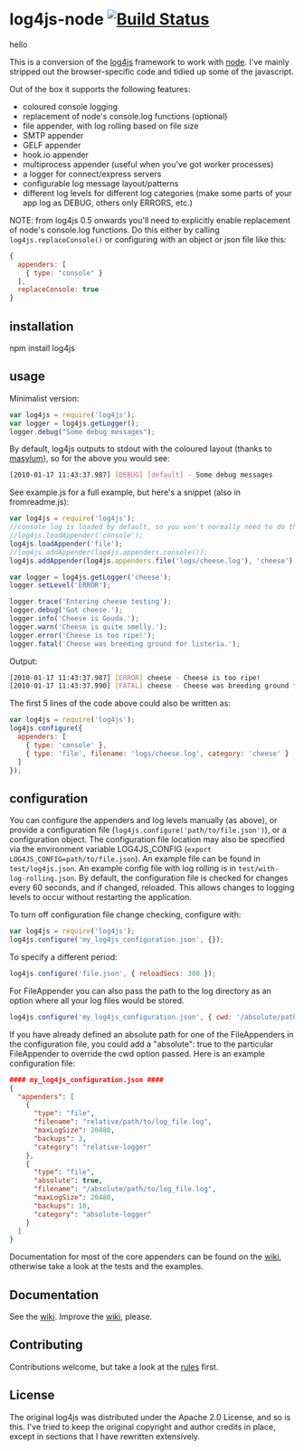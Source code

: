 # log4js-node [![Build Status](https://secure.travis-ci.org/nomiddlename/log4js-node.png?branch=master)](http://travis-ci.org/nomiddlename/log4js-node)
hello

This is a conversion of the [log4js](http://log4js.berlios.de/index.html)
framework to work with [node](http://nodejs.org). I've mainly stripped out the browser-specific code and tidied up some of the javascript. 

Out of the box it supports the following features:

* coloured console logging
* replacement of node's console.log functions (optional)
* file appender, with log rolling based on file size
* SMTP appender
* GELF appender
* hook.io appender
* multiprocess appender (useful when you've got worker processes)
* a logger for connect/express servers
* configurable log message layout/patterns
* different log levels for different log categories (make some parts of your app log as DEBUG, others only ERRORS, etc.)

NOTE: from log4js 0.5 onwards you'll need to explicitly enable replacement of node's console.log functions. Do this either by calling `log4js.replaceConsole()` or configuring with an object or json file like this:

```javascript
{
  appenders: [
    { type: "console" }
  ],
  replaceConsole: true
}
```

## installation

npm install log4js


## usage

Minimalist version:
```javascript
var log4js = require('log4js');
var logger = log4js.getLogger();
logger.debug("Some debug messages");
```
By default, log4js outputs to stdout with the coloured layout (thanks to [masylum](http://github.com/masylum)), so for the above you would see:
```bash
[2010-01-17 11:43:37.987] [DEBUG] [default] - Some debug messages
```
See example.js for a full example, but here's a snippet (also in fromreadme.js):
```javascript
var log4js = require('log4js'); 
//console log is loaded by default, so you won't normally need to do this
//log4js.loadAppender('console');
log4js.loadAppender('file');
//log4js.addAppender(log4js.appenders.console());
log4js.addAppender(log4js.appenders.file('logs/cheese.log'), 'cheese');

var logger = log4js.getLogger('cheese');
logger.setLevel('ERROR');

logger.trace('Entering cheese testing');
logger.debug('Got cheese.');
logger.info('Cheese is Gouda.');
logger.warn('Cheese is quite smelly.');
logger.error('Cheese is too ripe!');
logger.fatal('Cheese was breeding ground for listeria.');
```
Output:
```bash
[2010-01-17 11:43:37.987] [ERROR] cheese - Cheese is too ripe!
[2010-01-17 11:43:37.990] [FATAL] cheese - Cheese was breeding ground for listeria.
```    
The first 5 lines of the code above could also be written as:
```javascript
var log4js = require('log4js');
log4js.configure({
  appenders: [
    { type: 'console' },
    { type: 'file', filename: 'logs/cheese.log', category: 'cheese' }
  ]
});
```

## configuration

You can configure the appenders and log levels manually (as above), or provide a
configuration file (`log4js.configure('path/to/file.json')`), or a configuration object. The 
configuration file location may also be specified via the environment variable 
LOG4JS_CONFIG (`export LOG4JS_CONFIG=path/to/file.json`). 
An example file can be found in `test/log4js.json`. An example config file with log rolling is in `test/with-log-rolling.json`.
By default, the configuration file is checked for changes every 60 seconds, and if changed, reloaded. This allows changes to logging levels to occur without restarting the application.

To turn off configuration file change checking, configure with:

```javascript
var log4js = require('log4js');
log4js.configure('my_log4js_configuration.json', {});
```
To specify a different period:

```javascript
log4js.configure('file.json', { reloadSecs: 300 });
```
For FileAppender you can also pass the path to the log directory as an option where all your log files would be stored.

```javascript
log4js.configure('my_log4js_configuration.json', { cwd: '/absolute/path/to/log/dir' });
```
If you have already defined an absolute path for one of the FileAppenders in the configuration file, you could add a "absolute": true to the particular FileAppender to override the cwd option passed. Here is an example configuration file:
```json
#### my_log4js_configuration.json ####
{
  "appenders": [
    {
      "type": "file",
      "filename": "relative/path/to/log_file.log",
      "maxLogSize": 20480,
      "backups": 3,
      "category": "relative-logger"
    },
    {
      "type": "file",
      "absolute": true,
      "filename": "/absolute/path/to/log_file.log",
      "maxLogSize": 20480,
      "backups": 10,
      "category": "absolute-logger"          
    }
  ]
}
```    
Documentation for most of the core appenders can be found on the [wiki](log4js-node/wiki/Appenders), otherwise take a look at the tests and the examples.

## Documentation
See the [wiki](log4js-node/wiki). Improve the [wiki](log4js-node/wiki), please.

## Contributing
Contributions welcome, but take a look at the [rules](log4js-node/wiki/Contributing) first.

## License

The original log4js was distributed under the Apache 2.0 License, and so is this. I've tried to
keep the original copyright and author credits in place, except in sections that I have rewritten
extensively.
